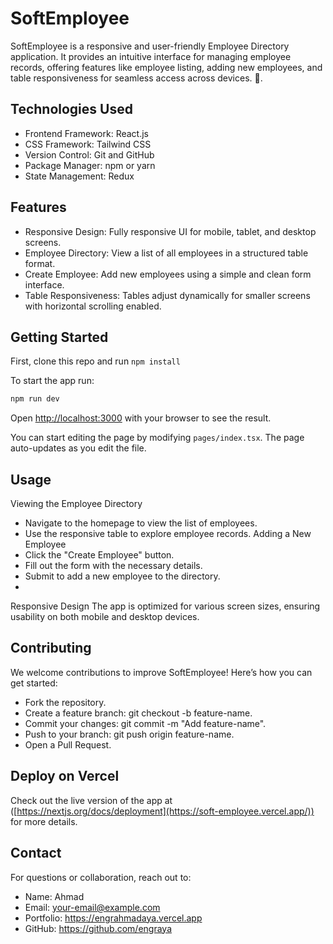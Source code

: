 # SoftEmployee

SoftEmployee is a responsive and user-friendly Employee Directory application. It provides an intuitive interface for managing employee records, offering features like employee listing, adding new employees, and table responsiveness for seamless access across devices. 🚀.

## Technologies Used

- Frontend Framework: React.js
- CSS Framework: Tailwind CSS
- Version Control: Git and GitHub
- Package Manager: npm or yarn
- State Management: Redux


## Features

- Responsive Design: Fully responsive UI for mobile, tablet, and desktop screens.
- Employee Directory: View a list of all employees in a structured table format.
- Create Employee: Add new employees using a simple and clean form interface.
- Table Responsiveness: Tables adjust dynamically for smaller screens with horizontal scrolling enabled.

## Getting Started

First, clone this repo and run `npm install`

To start the app run:

```bash
npm run dev 
```

Open [http://localhost:3000](http://localhost:3000) with your browser to see the result.

You can start editing the page by modifying `pages/index.tsx`. The page auto-updates as you edit the file.


## Usage
Viewing the Employee Directory
- Navigate to the homepage to view the list of employees.
- Use the responsive table to explore employee records.
Adding a New Employee
- Click the "Create Employee" button.
- Fill out the form with the necessary details.
- Submit to add a new employee to the directory.
- 
Responsive Design
The app is optimized for various screen sizes, ensuring usability on both mobile and desktop devices.

##  Contributing
We welcome contributions to improve SoftEmployee! Here’s how you can get started:

- Fork the repository.
- Create a feature branch: git checkout -b feature-name.
- Commit your changes: git commit -m "Add feature-name".
- Push to your branch: git push origin feature-name.
- Open a Pull Request.

## Deploy on Vercel


Check out the live version of the app at ([https://nextjs.org/docs/deployment](https://soft-employee.vercel.app/)) for more details.

## Contact
For questions or collaboration, reach out to:

- Name: Ahmad
- Email: your-email@example.com
- Portfolio: https://engrahmadaya.vercel.app
- GitHub: https://github.com/engraya

